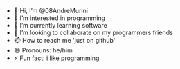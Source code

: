 - 👋 Hi, I’m @08AndreMurini
- 👀 I’m interested in programming
- 🌱 I’m currently learning software
- 💞️ I’m looking to collaborate on my programmers friends
- 📫 How to reach me 'just on github'
- 😄 Pronouns: he/him
- ⚡ Fun fact: i like programming

<!---
08AndreMurini/08AndreMurini is a ✨ special ✨ repository because its `README.md` (this file) appears on your GitHub profile.
You can click the Preview link to take a look at your changes.
--->
